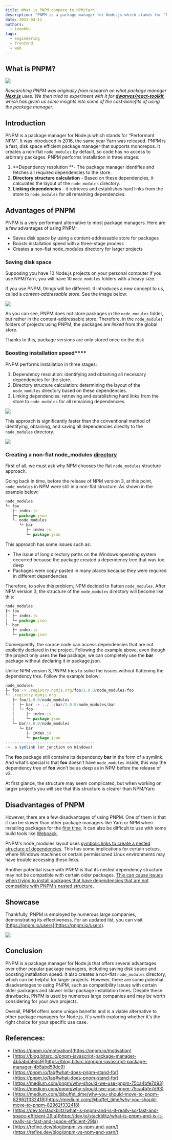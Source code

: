 ```yaml
---
title: What is PNPM compare to NPM/Yarn
description: "PNPM is a package manager for Node.js which stands for “Performant NPM”. It was introduced in 2016, the same year Yarn was released. PNPM is a fast, disk space efficient package manager that supports monorepos. It creates a non-flat `node_modules` by default, so code has no access to arbitrary packages."
date: 2023-04-11
authors:
  - toanbku
tags:
  - engineering
  - frontend
  - web
---
```


## What is PNPM?

![](assets/what-is-pnpm-compare-to-npmyarn_0f651d536ab6e1811cdf37eb2b15550d_md5.webp)

_Researching PNPM was originally from research on what package manager **[Next.js](https://github.com/vercel/next.js/)** uses. We then tried to experiment with it for **[dwarves/react-toolkit](https://github.com/dwarvesf/react-toolkit/pull/46)**, which has given us some insights into some of the cost-benefits of using the package manager._

## Introduction

PNPM is a package manager for Node.js which stands for “Performant NPM”. It was introduced in 2016, the same year Yarn was released. PNPM is a fast, disk space efficient package manager that supports monorepos. It creates a non-flat `node_modules` by default, so code has no access to arbitrary packages. PNPM performs installation in three stages:

1. **Dependency resolution **- The package manager identifies and fetches all required dependencies to the store.
2. **Directory structure calculation** - Based on these dependencies, it calculates the layout of the `node_modules` directory.
3. **Linking dependencies** - it retrieves and establishes hard links from the store to `node_modules` for all remaining dependencies.

## Advantages of PNPM

PNPM is a very performant alternative to most package managers. Here are a few advantages of using PNPM:

- Saves disk space by using a content-addressable store for packages
- Boosts installation speed with a three-stage process
- Creates a non-flat node_modules directory for larger projects

### Saving disk space

Supposing you have 10 Node.js projects on your personal computer if you use NPM/Yarn, you will have 10 `node_modules` folders with a heavy size.

If you use PNPM, things will be different. It introduces a new concept to us, called a _content-addressable store_. See the image below:

![](assets/what-is-pnpm-compare-to-npmyarn_949760adee1b7a897e0b53044b7b0a89_md5.webp)

As you can see, PNPM does not store packages in the `node_modules` folder, but rather in the content-addressable store. Therefore, in the `node_modules` folders of projects using PNPM, the packages are _linked_ from the global store.

Thanks to this, package versions are only stored once on the disk

### **Boosting installation speed\*\***[](https://pnpm.io/motivation#boosting-installation-speed)\*\*

PNPM performs installation in three stages:

1. Dependency resolution: identifying and obtaining all necessary dependencies for the store.
2. Directory structure calculation: determining the layout of the `node_modules` directory based on these dependencies.
3. Linking dependencies: retrieving and establishing hard links from the store to `node_modules` for all remaining dependencies.

![](assets/what-is-pnpm-compare-to-npmyarn_4cde4958507a5ac4d8e7d614175b57de_md5.webp)

This approach is significantly faster than the conventional method of identifying, obtaining, and saving all dependencies directly to the `node_modules` directory.

![](assets/what-is-pnpm-compare-to-npmyarn_acaaed15e34c391a1ff6b81bbbf6163f_md5.webp)

### Creating a non-flat node_modules [directory](https://pnpm.io/motivation#creating-a-non-flat-node_modules-directory)

First of all, we must ask why NPM chooses the flat `node_modules` structure approach.

Going back in time, before the release of NPM version 3, at this point, `node_modules` in NPM were still in a non-flat structure. As shown in the example below:

```javascript
node_modules
└─ foo
   ├─ index.js
   ├─ package.json
   └─ node_modules
      └─ bar
         ├─ index.js
         └─ package.json
```

This approach has some issues such as:

- The issue of long directory paths on the Windows operating system occurred because the package created a dependency tree that was too deep
- Packages were copy-pasted in many places because they were required in different dependencies

Therefore, to solve this problem, NPM decided to flatten `node_modules`. After NPM version 3, the structure of the `node_modules` directory will become like this:

```javascript
node_modules
├─ foo
|  ├─ index.js
|  └─ package.json
└─ bar
   ├─ index.js
   └─ package.json
```

Consequently, the source code can access dependencies that are not explicitly declared in the project. Following the example above, even though the project only uses the **foo** package, we can completely use the **bar** package without declaring it in package.json.

Unlike NPM version 3, PNPM tries to solve the issues without flattening the dependency tree. Follow the example below:

```javascript
node_modules
├─ foo -> .registry.npmjs.org/foo/1.0.0/node_modules/foo
└─ .registry.npmjs.org
   ├─ foo/1.0.0/node_modules
   |  ├─ bar -> ../../bar/2.0.0/node_modules/bar
   |  └─ foo
   |     ├─ index.js
   |     └─ package.json
   └─ bar/2.0.0/node_modules
      └─ bar
         ├─ index.js
         └─ package.json
---------------------------------------
->: a symlink (or junction on Windows)
```

The **foo** package still contains its dependency **bar** in the form of a symlink. And what’s special is that **foo** doesn’t have `node_modules` inside, this way the dependency tree of **foo** won’t be as deep as in NPM before the release of v3.

At first glance, the structure may seem complicated, but when working on larger projects you will see that this structure is clearer than NPM/Yarn

## Disadvantages of PNPM

However, there are a few disadvantages of using PNPM. One of them is that it can be slower than other package managers like Yarn or NPM when installing packages for the [first time](https://medium.com/@buffet_time/why-you-should-move-to-pnpm-82962f332418). It can also be difficult to use with some build tools like [Webpack](https://dev.to/stackblitz/what-is-pnpm-and-is-it-really-so-fast-and-space-efficient-29la).

PNPM's node_modules layout uses [symbolic links to create a nested structure of dependencies](https://pnpm.io/symlinked-node-modules-structure). This has some implications for certain setups, where Windows machines or certain permissioned Linux environments may have trouble accessing these links.

Another potential issue with PNPM is that its nested dependency structure may not be compatible with certain older packages. [This can cause issues when trying to install packages that have dependencies that are not compatible with PNPM’s nested structure](https://pnpm.io/limitations).

## **Showcase**

Thankfully, PNPM is employed by numerous large companies, demonstrating its effectiveness. For an updated list, you can visit [https://pnpm.io/users](https://pnpm.io/users).

![](assets/what-is-pnpm-compare-to-npmyarn_55e4a8514dc89f283ed5e6b77d839d42_md5.webp)

## Conclusion

PNPM is a package manager for Node.js that offers several advantages over other popular package managers, including saving disk space and boosting installation speed. It also creates a non-flat `node_modules` directory, which can be helpful for larger projects. However, there are some potential disadvantages to using PNPM, such as compatibility issues with certain older packages and slower initial package installation times. Despite these drawbacks, PNPM is used by numerous large companies and may be worth considering for your own projects.

Overall, PNPM offers some unique benefits and is a viable alternative to other package managers for Node.js. It's worth exploring whether it's the right choice for your specific use case.

## References:

- [https://pnpm.io/motivation](https://pnpm.io/motivation)
- [https://blog.bitsrc.io/pnpm-javascript-package-manager-4b5abd59dc9](https://blog.bitsrc.io/pnpm-javascript-package-manager-4b5abd59dc9)
- [https://pnpm.io/faq#what-does-pnpm-stand-for](https://pnpm.io/faq#what-does-pnpm-stand-for)
- [https://medium.com/pnpm/why-should-we-use-pnpm-75ca4bfe7d93](https://medium.com/pnpm/why-should-we-use-pnpm-75ca4bfe7d93)
- [https://medium.com/@buffet_time/why-you-should-move-to-pnpm-82962f332418](https://medium.com/@buffet_time/why-you-should-move-to-pnpm-82962f332418)
- [https://dev.to/stackblitz/what-is-pnpm-and-is-it-really-so-fast-and-space-efficient-29la](https://dev.to/stackblitz/what-is-pnpm-and-is-it-really-so-fast-and-space-efficient-29la)
- [https://refine.dev/blog/pnpm-vs-npm-and-yarn/](https://refine.dev/blog/pnpm-vs-npm-and-yarn/)
